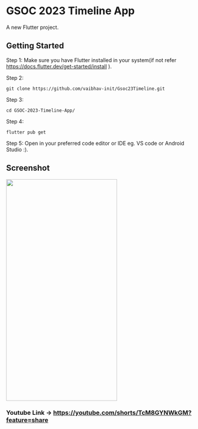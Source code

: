 # GSOC 2023 Timeline App

A new Flutter project.

## Getting Started

Step 1: Make sure you have Flutter installed in your system(if not refer https://docs.flutter.dev/get-started/install ).

Step 2: 
```
git clone https://github.com/vaibhav-init/Gsoc23Timeline.git
```
Step 3: 

```
cd GSOC-2023-Timeline-App/
```
Step 4: 
```
flutter pub get
```

Step 5: Open in your preferred code editor or IDE eg. VS code or Android Studio :).

## Screenshot
<img src="https://i.ibb.co/j56C6mw/ss1.jpg" width="300" height="600">


### Youtube Link -> https://youtube.com/shorts/TcM8GYNWkGM?feature=share


